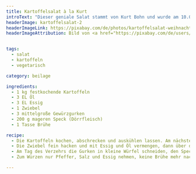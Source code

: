 ```yaml
---
title: Kartoffelsalat à la Kurt
introText: "Dieser geniale Salat stammt von Kurt Bohn und wurde am 10.01.1993 in die Newsgroup „zer.t-netz.essen“ gepostet. Da ich weder einen Zugang zu dieser Gruppe habe noch den Eindruck habe, daß die E-Mail-Adresse von Kurt gleich geblieben ist, danke ich in die Anonymität hinein. Das Rezept habe ich in der [Rezeptsammlung der Uni Kaiserslautern](http://kochbuch.unix-ag.uni-kl.de/) gefunden."
headerImage: kartoffelsalat-2
headerImageLink: https://pixabay.com/de/photos/kartoffelsalat-weihnachtsessen-580852/
headerImageAttribution: Bild von <a href="https://pixabay.com/de/users/counselling-440107/?utm_source=link-attribution&amp;utm_medium=referral&amp;utm_campaign=image&amp;utm_content=580852">Ulrike Mai</a> auf <a href="https://pixabay.com/de/?utm_source=link-attribution&amp;utm_medium=referral&amp;utm_campaign=image&amp;utm_content=580852">Pixabay</a>


tags:
  - salat
  - kartoffeln
  - vegetarisch

category: beilage

ingredients:
  - 1 kg festkochende Kartoffeln
  - 3 EL Öl
  - 3 EL Essig
  - 1 Zwiebel
  - 3 mittelgroße Gewürzgurken
  - 200 g mageren Speck (Dörrfleisch)
  - 1 Tasse Brühe

recipe:
  - Die Kartoffeln kochen, abschrecken und auskühlen lassen. Am nächsten Tag die ausgekühlten Kartoffeln schälen und in Scheiben schneiden. Die Kartoffeln lagenweise stark mit Salz und Pfeffer würzen.
  - Die Zwiebel fein hacken und mit Essig und Öl vermengen, dann über die Kartoffeln geben und die Nacht über ziehen lassen.
  - Am Tag des Verzehrs die Gurken in kleine Würfel schneiden, den Speck würfeln und kross anbraten. Beides mit der heißen Brühe über die Kartoffeln geben und ziehen lassen.
  - Zum Würzen nur Pfeffer, Salz und Essig nehmen, keine Brühe mehr nachfüllen.

---
```

